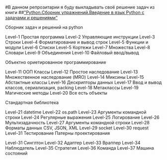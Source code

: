#В данном репрозитарии я буду выкладывать своё решение задач из книги 
##["Python.Сборник упражнений.Введение в язык Python с задачами и решениями"](https://www.chitai-gorod.ru/catalog/book/2838562/)

Сборник задач и решений на python

Level-1 Простая программа
Level-2 Управляющие инструкции
Level-3 Строки
Level-4 Форматирование и вывод строк
Level-5 Функции и модули
Level-6 Списки
Level-5 Кортежи
Level-7 Множества
Level-8 Словари
Level-9 Объединения
Level-10 Файловый ввод/вывод

Объектно ориетированное программирование

Level-11 ООП Классы
Level-12 Простое наследование
Level-13 Множественное наследование (MRO)
Level-14 Миксины
Level-15 Абстактные классы
Level-16 Дескрипторы данных
Level-17 Ввод и вывод классов, сериализация, packing
Level-18 Метаклассы
Level-19 Магические методы
Level-20 Все есть объекты

Стандартная библиотека

Level-21 datetime
Level-22 os.path
Level-23 Аргументы командной строки
Level-24 Регулярные выражения
Level-25 Логирование
Level-26 Мультизадачность
Level-27 Аргументы командной строки
Level-28 Форматы данных CSV, JSON, XML
Level-29 socket
Level-30 request
Level-31 Тестирование
Патерны проектирования

Level-31 Синглтон
Level-32 Адаптер
Level-33 Враппер
Level-34 Наблюдатель
Level-35 Стратегия
Level-36 Команда
Level-37 Машина состояний

